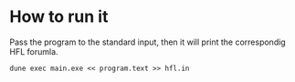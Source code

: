 # How to run it
Pass the program to the standard input, then it will print the correspondig HFL forumla.
```
dune exec main.exe << program.text >> hfl.in
```
